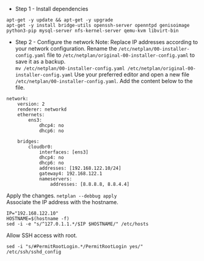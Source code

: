 
- Step 1 - Install dependencies
```
apt-get -y update && apt-get -y upgrade
apt-get -y install bridge-utils openssh-server openntpd genisoimage python3-pip mysql-server nfs-kernel-server qemu-kvm libvirt-bin
```
- Step 2 - Configure the network
Note: Replace IP addresses according to your network configuration.
Rename the `/etc/netplan/00-installer-config.yaml` file to `/etc/netplan/original-00-installer-config.yaml` to save it as a backup.<br>
`mv /etc/netplan/00-installer-config.yaml /etc/netplan/original-00-installer-config.yaml`
Use your preferred editor and open a new file `/etc/netplan/00-installer-config.yaml`. Add the content below to the file.
```
network:
    version: 2
    renderer: networkd
    ethernets:
        ens3:
            dhcp4: no
            dhcp6: no

    bridges:
        cloudbr0:
            interfaces: [ens3]
            dhcp4: no
            dhcp6: no
            addresses: [192.168.122.10/24]
            gateway4: 192.168.122.1
            nameservers:
                addresses: [8.8.8.8, 8.8.4.4]
```
Apply the changes. `netplan --debbug apply`<br>
Associate the IP address with the hostname.
```
IP="192.168.122.10"
HOSTNAME=$(hostname -f)
sed -i -e "s/^127.0.1.1.*/$IP $HOSTNAME/" /etc/hosts
```
Allow SSH access with root.
```
sed -i "s/#PermitRootLogin.*/PermitRootLogin yes/" /etc/ssh/sshd_config
```


